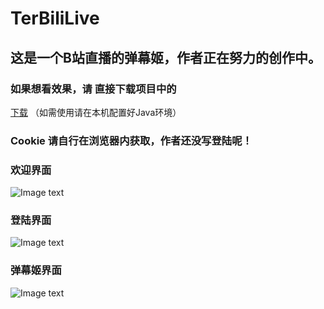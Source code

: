 # TerBiliLive

## 这是一个B站直播的弹幕姬，作者正在努力的创作中。
### 如果想看效果，请 直接下载项目中的
[下载](TerBiliLive/out/artifacts/TerBiliLive_jar/TerBiliLive.jar)
（如需使用请在本机配置好Java环境）
### Cookie 请自行在浏览器内获取，作者还没写登陆呢！

### 欢迎界面
![Image text](https://raw.githubusercontent.com/mxnter/TerBiliLive/master/MDImg/hi.png)

### 登陆界面
![Image text](https://raw.githubusercontent.com/mxnter/TerBiliLive/master/MDImg/dl.png)

### 弹幕姬界面
![Image text](https://raw.githubusercontent.com/mxnter/TerBiliLive/master/MDImg/dmj.png)
